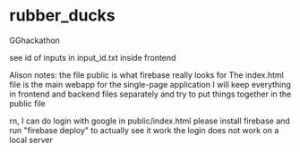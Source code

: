 # rubber_ducks
GGhackathon

see id of inputs in input_id.txt  inside frontend

Alison notes:
the file public is what firebase really looks for
The index.html file is the main webapp for the single-page application
I will keep everything in frontend and backend files separately and try to put things together in the public file

rn, I can do login with google in public/index.html
please install firebase and run "firebase deploy" to actually see it work
the login does not work on a local server